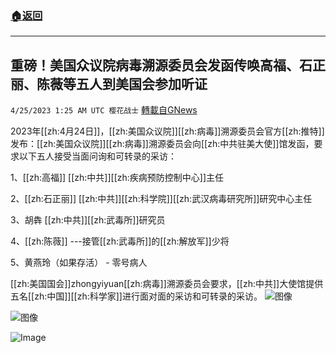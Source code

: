 ###  [:house:返回](README.md)
---


## 重磅！美国众议院病毒溯源委员会发函传唤高福、石正丽、陈薇等五人到美国会参加听证
`4/25/2023 1:25 AM UTC 樱花战士` [轉載自GNews](https://gnews.org/articles/1250606)

        

2023年[[zh:4月24日]]，[[zh:美国众议院]][[zh:病毒]]溯源委员会官方[[zh:推特]]发布：[[zh:美国众议院]][[zh:病毒]]溯源委员会向[[zh:中共驻美大使]]馆发函，要求以下五人接受当面问询和可转录的采访：

1、[[zh:高福]]    [[zh:中共]][[zh:疾病预防控制中心]]主任

2、[[zh:石正丽]]   [[zh:中共]][[zh:科学院]][[zh:武汉病毒研究所]]研究中心主任

3、胡犇  [[zh:中共]][[zh:武毒所]]研究员

4、[[zh:陈薇]] ---接管[[zh:武毒所]]的[[zh:解放军]]少将

5、黄燕玲（如果存活）  - 零号病人

 [[zh:美国国会]]zhongyiyuan[[zh:病毒]]溯源委员会要求，[[zh:中共]]大使馆提供五名[[zh:中国]][[zh:科学家]]进行面对面的采访和可转录的采访。
![图像](https://pbs.twimg.com/media/Fugpr38XoAILB4c?format=jpg&name=medium)


![图像](https://pbs.twimg.com/media/Fugpr3-XwAQMTqr?format=jpg&name=900x900)

![Image](https://pbs.twimg.com/media/Fugpr38WwAYufHf?format=jpg&name=medium)


